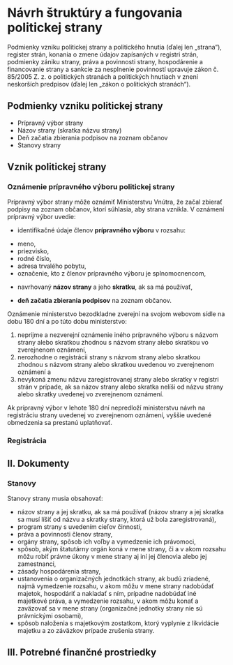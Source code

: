 # Návrh štruktúry a fungovania politickej strany

Podmienky vzniku politickej strany a politického hnutia (ďalej len „strana“), register strán, konania o zmene údajov zapísaných v registri strán, podmienky zániku strany, práva a povinnosti strany, hospodárenie a financovanie strany a sankcie za nesplnenie povinností upravuje zákon č. 85/2005 Z. z. o politických stranách a politických hnutiach v znení neskorších predpisov (ďalej len „zákon o politických stranách“).

## Podmienky vzniku politickej strany

* Prípravný výbor strany
* Názov strany (skratka názvu strany)
* Deň začatia zbierania podpisov na zoznam občanov
* Stanovy strany

## Vznik politickej strany

### Oznámenie prípravného výboru politickej strany

Prípravný výbor strany môže oznámiť Ministerstvu Vnútra, že začal zbierať podpisy na zoznam občanov, ktorí súhlasia, aby strana vznikla. V oznámení prípravný výbor uvedie:

* identifikačné údaje členov **prípravného výboru** v rozsahu: 
 - meno, 
 - priezvisko,
 - rodné číslo,
 - adresa trvalého pobytu,
 - označenie, kto z členov prípravného výboru je splnomocnencom,
   
* navrhovaný **názov strany** a jeho **skratku**, ak sa má používať,
 
* **deň začatia zbierania podpisov** na zoznam občanov.

Oznámenie ministerstvo bezodkladne zverejní na svojom webovom sídle na dobu 180 dní a po túto dobu ministerstvo:
 1. neprijme a nezverejní oznámenie iného prípravného výboru s názvom strany alebo skratkou zhodnou s názvom strany alebo skratkou vo zverejnenom oznámení,
 2. nerozhodne o registrácii strany s názvom strany alebo skratkou zhodnou s názvom strany alebo skratkou uvedenou vo zverejnenom oznámení a
 3. nevykoná zmenu názvu zaregistrovanej strany alebo skratky v registri strán v prípade, ak sa názov strany alebo skratka nelíši od názvu strany alebo skratky uvedenej vo zverejnenom oznámení.
 
Ak prípravný výbor v lehote 180 dní nepredloží ministerstvu návrh na registráciu strany uvedenej vo zverejnenom oznámení, vyššie uvedené obmedzenia sa prestanú uplatňovať.

### Registrácia

## II. Dokumenty

### Stanovy

Stanovy strany musia obsahovať:

* názov strany a jej skratku, ak sa má používať (názov strany a jej skratka sa musí líšiť od názvu a skratky strany, ktorá už bola zaregistrovaná),
* program strany s uvedením cieľov činnosti,
* práva a povinnosti členov strany,
* orgány strany, spôsob ich voľby a vymedzenie ich právomoci,
* spôsob, akým štatutárny orgán koná v mene strany, či a v akom rozsahu môžu robiť právne úkony v mene strany aj iní jej členovia alebo jej zamestnanci,
* zásady hospodárenia strany,
* ustanovenia o organizačných jednotkách strany, ak budú zriadené, najmä vymedzenie rozsahu, v akom môžu v mene strany nadobúdať majetok, hospodáriť a nakladať s ním, prípadne nadobúdať iné majetkové práva, a vymedzenie rozsahu, v akom môžu konať a zaväzovať sa v mene strany (organizačné jednotky strany nie sú právnickými osobami),
* spôsob naloženia s majetkovým zostatkom, ktorý vyplynie z likvidácie majetku a zo záväzkov prípade zrušenia strany.

## III. Potrebné finančné prostriedky
